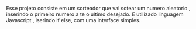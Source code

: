 Esse projeto consiste em um sorteador que vai sotear um numero aleatorio , inserindo o primeiro numero a te o ultimo desejado.
E utilizado linguagem Javascript , iserindo if else,  com  uma interface simples.
